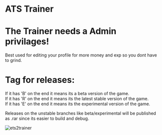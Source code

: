 # ATS Trainer
# The Trainer needs a Admin privilages!

Best used for editing your profile for more money and exp so you dont have to grind.

# Tag for releases: 
If it has 'B' on the end it means its a beta version of the game. <br />
If it has 'R' on the end it means its the latest stable version of the game. <br />
If it has 'E' on the end it means its the experimental version of the game.

Releases on the unstable branches like beta/experimental will be published as .rar since its easier to build and debug.

![ets2trainer](https://i.imgur.com/jhIWixk.png)